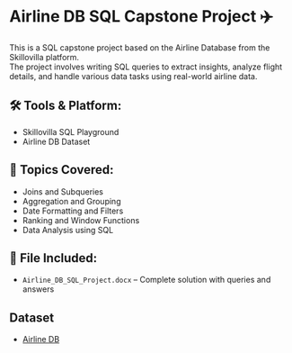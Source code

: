 # Airline DB SQL Capstone Project ✈️

This is a SQL capstone project based on the Airline Database from the Skillovilla platform.  
The project involves writing SQL queries to extract insights, analyze flight details, and handle various data tasks using real-world airline data.

## 🛠️ Tools & Platform:
- Skillovilla SQL Playground
- Airline DB Dataset

## 📌 Topics Covered:
- Joins and Subqueries
- Aggregation and Grouping
- Date Formatting and Filters
- Ranking and Window Functions
- Data Analysis using SQL

## 📄 File Included:
- `Airline_DB_SQL_Project.docx` – Complete solution with queries and answers

## Dataset
- <a href = "https://github.com/wwwsaubhagya109/Airline-DB-SQL-Capstone-Project/tree/main?tab=readme-ov-file#-file-included">Airline DB</a>

